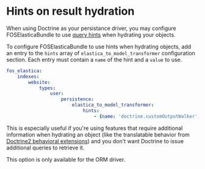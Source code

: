 Hints on result hydration
===============

When using Doctrine as your persistance driver, you may configure FOSElasticaBundle to use
[query hints](http://doctrine-orm.readthedocs.org/en/latest/reference/dql-doctrine-query-language.html#query-hints) when hydrating your objects.

To configure FOSElasticaBundle to use hints when hydrating objects, add an entry
to the `hints` array of `elastica_to_model_transformer` configuration section.
Each entry must contain a `name` of the hint and a `value` to use.

```yaml
fos_elastica:
    indexes:
        website:
            types:
                user:
                    persistence:
                        elastica_to_model_transformer:
                            hints:
                                - {name: 'doctrine.customOutputWalker', value: 'Gedmo\Translatable\Query\TreeWalker\TranslationWalker'}
```

This is especially useful if you're using features that require additional information when hydrating an object
(like the translatable behavior from [Doctrine2 behavioral extensions](https://github.com/Atlantic18/DoctrineExtensions)) and you don't want
Doctrine to issue additional queries to retrieve it.

This option is only available for the ORM driver.
